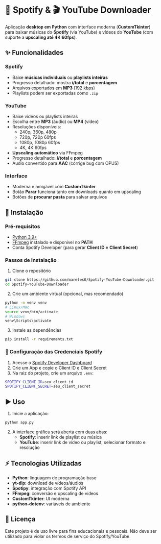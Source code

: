 # 🎵 Spotify & 🎬 YouTube Downloader

Aplicação **desktop em Python** com interface moderna (**CustomTkinter**) para baixar músicas do **Spotify** (via YouTube) e vídeos do **YouTube** (com suporte a **upscaling até 4K 60fps**).

## ✨ Funcionalidades

### Spotify
- Baixe **músicas individuais** ou **playlists inteiras**
- Progresso detalhado: mostra **i/total** e **porcentagem**
- Arquivos exportados em **MP3** (192 kbps)
- Playlists podem ser exportadas como `.zip`

### YouTube
- Baixe vídeos ou playlists inteiras
- Escolha entre **MP3** (áudio) ou **MP4** (vídeo)
- Resoluções disponíveis:
  - 240p, 360p, 480p
  - 720p, 720p 60fps
  - 1080p, 1080p 60fps
  - 4K, 4K 60fps
- **Upscaling automático** via FFmpeg
- Progresso detalhado: **i/total** e **porcentagem**
- Áudio convertido para **AAC** (corrige bug com OPUS)

### Interface
- Moderna e amigável com **CustomTkinter**
- Botão **Parar** funciona tanto em downloads quanto em upscaling
- Botões de **procurar pasta** para salvar arquivos

## 🚀 Instalação

### Pré-requisitos
- [Python 3.9+](https://www.python.org/downloads/)
- [FFmpeg](https://ffmpeg.org/download.html) instalado e disponível no **PATH**
- Conta Spotify Developer (para gerar **Client ID** e **Client Secret**)

### Passos de Instalação

1. Clone o repositório
```bash
git clone https://github.com/mareles0/Spotify-YouTube-Downloader.git
cd Spotify-YouTube-Downloader
```

2. Crie um ambiente virtual (opcional, mas recomendado)
```bash
python -m venv venv
# Linux/Mac
source venv/bin/activate
# Windows
venv\Scripts\activate
```

3. Instale as dependências
```bash
pip install -r requirements.txt
```

### 🔑 Configuração das Credenciais Spotify

1. Acesse o [Spotify Developer Dashboard](https://developer.spotify.com/dashboard)
2. Crie um App e copie o Client ID e Client Secret
3. Na raiz do projeto, crie um arquivo `.env`:
```bash
SPOTIFY_CLIENT_ID=seu_client_id
SPOTIFY_CLIENT_SECRET=seu_client_secret
```

## ▶️ Uso

1. Inicie a aplicação:
```bash
python app.py
```

2. A interface gráfica será aberta com duas abas:
   - **Spotify**: inserir link de playlist ou música
   - **YouTube**: inserir link de vídeo ou playlist, selecionar formato e resolução

## ⚡ Tecnologias Utilizadas

- **Python**: linguagem de programação base
- **yt-dlp**: download de vídeos/áudios
- **Spotipy**: integração com Spotify API
- **FFmpeg**: conversão e upscaling de vídeos
- **CustomTkinter**: UI moderna
- **python-dotenv**: variáveis de ambiente

## 📜 Licença

Este projeto é de uso livre para fins educacionais e pessoais.
Não deve ser utilizado para violar os termos de serviço do Spotify/YouTube.